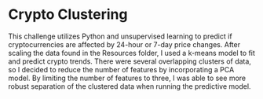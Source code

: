 # Crypto Clustering

This challenge utilizes Python and unsupervised learning to predict if cryptocurrencies are affected by 24-hour or 7-day price changes.  After scaling the data found in the Resources folder, I used a k-means model to fit and predict crypto trends.  There were several overlapping clusters of data, so I decided to reduce the number of features by incorporating a PCA model.  By limiting the number of features to three, I was able to see more robust separation of the clustered data when running the predictive model.
